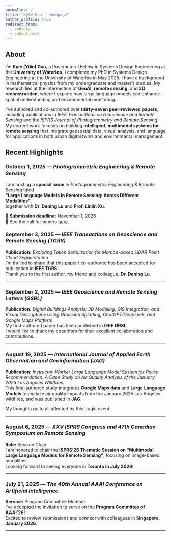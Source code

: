 ```yaml
---
permalink: /
title: "Kyle Gao - Homepage"
author_profile: true
redirect_from: 
  - /about/
  - /about.html
---
```

## About

I’m **Kyle (Yilin) Gao**, a Postdoctoral Fellow in Systems Design Engineering at the **University of Waterloo**. I completed my PhD in Systems Design Engineering at the University of Waterloo in May 2025. I have a background in mathematical physics from my undergraduate and master’s studies.
My research lies at the intersection of **GeoAI**, **remote sensing**, and **3D reconstruction**, where I explore how large language models can enhance spatial understanding and environmental monitoring.  

I’ve authored and co-authored over **thirty-seven peer-reviewed papers**, including publications in *IEEE Transactions on Geoscience and Remote Sensing* and the *ISPRS Journal of Photogrammetry and Remote Sensing*.
My current work focuses on building **intelligent, multimodal systems for remote sensing** that integrate geospatial data, visual analysis, and language for applications in both urban digital twins and environmental management.

## Recent Highlights
### October 1, 2025 — *Photogrammetric Engineering & Remote Sensing*  
I am hosting a **special issue** in *Photogrammetric Engineering & Remote Sensing* titled  
**“Large Language Models in Remote Sensing: Across Different Modalities”**,  
together with **Dr. Dening Lu** and **Prof. Linlin Xu**.  

📅 **Submission deadline:** November 1, 2026  
📄 See the call for papers [here](/files/PERS_SpecialIssue.pdf).

### September 3, 2025 — *IEEE Transactions on Geoscience and Remote Sensing (TGRS)*
**Publication:** *Exploring Token Serialization for Mamba-based LiDAR Point Cloud Segmentation*  
I’m thrilled to share that this paper I co-authored has been accepted for publication in **IEEE TGRS**!  
Thank you to the first author, my friend and colleague, **Dr. Dening Lu**.

---

### September 2, 2025 — *IEEE Geoscience and Remote Sensing Letters (GSRL)*  
**Publication:** *Digital Buildings Analysis: 3D Modeling, GIS Integration, and Visual Descriptions Using Gaussian Splatting, ChatGPT/Deepseek, and Google Maps Platform*  
My first-authored paper has been published in **IEEE GRSL**.  
I would like to thank my coauthors for their excellent collaboration and contributions.

---

### August 19, 2025 — *International Journal of Applied Earth Observation and Geoinformation (JAG)*  
**Publication:** *Instructor–Worker Large Language Model System for Policy Recommendation: A Case Study on Air Quality Analysis of the January 2025 Los Angeles Wildfires*  
This first-authored study integrates **Google Maps data** and **Large Language Models** to analyze air quality impacts from the January 2025 Los Angeles wildfires, and was published in **JAG**.
 
My thoughts go to all affected by this tragic event.

---

### August 6, 2025 — *XXV ISPRS Congress and 47th Canadian Symposium on Remote Sensing*  
**Role:** Session Chair  
I am honored to chair the **ISPRS’26 Thematic Session on “Multimodal Large Language Models for Remote Sensing”**, focusing on image-based modalities.  
Looking forward to seeing everyone in **Toronto in July 2026**!

---

### July 21, 2025 — *The 40th Annual AAAI Conference on Artificial Intelligence*  
**Service:** Program Committee Member  
I’ve accepted the invitation to serve on the **Program Committee of AAAI’26**!  
Excited to review submissions and connect with colleagues in **Singapore, January 2026**.

---